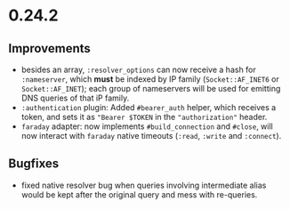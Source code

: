 # 0.24.2

## Improvements

* besides an array, `:resolver_options` can now receive a hash for `:nameserver`, which **must** be indexed by IP family (`Socket::AF_INET6` or `Socket::AF_INET`); each group of nameservers will be used for emitting DNS queries of that iP family.
* `:authentication` plugin: Added `#bearer_auth` helper, which receives a token, and sets it as `"Bearer $TOKEN` in the `"authorization"` header.
* `faraday` adapter: now implements `#build_connection` and `#close`, will now interact with `faraday` native timeouts (`:read`, `:write` and `:connect`).


## Bugfixes

* fixed native resolver bug when queries involving intermediate alias would be kept after the original query and mess with re-queries.